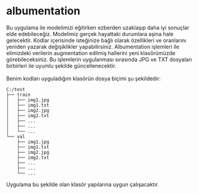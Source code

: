 # albumentation
Bu uygulama ile modelimizi eğitirken ezberden uzaklaşıp daha iyi sonuçlar elde edebileceğiz. Modelimiz gerçek hayattaki durumlara aşina hale gelecektir. Kodlar içerisinde isteğinize bağlı olarak özellikleri ve oranlarını yeniden yazarak değişiklikler yapabilirsiniz. Albumentation işlemleri ile elimizdeki verilerin augmentation edilmiş hallerini yeni klasörümüzde görebileceksiniz. Bu işlemlerin uygulanması sırasında JPG ve TXT dosyaları birbirleri ile uyumlu şekilde güncellenecektir. <br>
<br>
Benim kodları uyguladığım klasörün dosya biçimi şu şekildedir: <br>
```plaintext
C:/test 
├── train 
│   ├── img1.jpg 
│   ├── img1.txt 
│   ├── img2.jpg 
│   ├── img2.txt 
│   ├── ... 
│   ├── ... 
│   └── ... 
└── val 
    ├── img1.jpg 
    ├── img1.txt 
    ├── img2.jpg 
    ├── img2.txt 
    ├── ... 
    ├── ... 
    └── ... 
```
Uygulama bu şekilde olan klasör yapılarına uygun çalışacaktır. <br>
